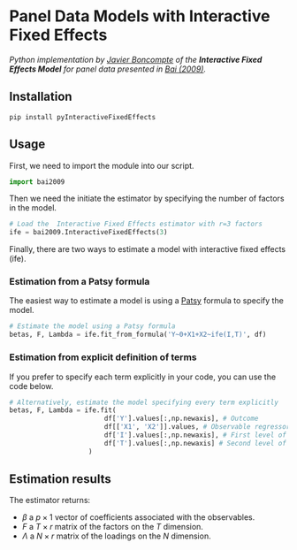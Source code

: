 # Panel Data Models with Interactive Fixed Effects
*Python implementation by [Javier Boncompte](mailto:javier.boncompte.19@ucl.ac.uk) of the **Interactive Fixed Effects Model** for panel data presented in [Bai (2009)](https://onlinelibrary.wiley.com/doi/abs/10.3982/ECTA6135).*

## Installation
```pip install pyInteractiveFixedEffects```

## Usage
First, we need to import the module into our script. 
```python
import bai2009
```

Then we need the initiate the estimator by specifying the number of factors in the model. 
```python
# Load the  Interactive Fixed Effects estimator with r=3 factors
ife = bai2009.InteractiveFixedEffects(3)
```
Finally, there are two ways to estimate a model with interactive fixed effects (ife).

### Estimation from a Patsy formula
The easiest way to estimate a model is using a [Patsy](https://github.com/pydata/patsy) formula to specify the model.  
```python
# Estimate the model using a Patsy formula
betas, F, Lambda = ife.fit_from_formula('Y~0+X1+X2~ife(I,T)', df)
```

### Estimation from explicit definition of terms
If you prefer to specify each term explicitly in your code, you can use the code below.

```python
# Alternatively, estimate the model specifying every term explicitly
betas, F, Lambda = ife.fit(
                        df['Y'].values[:,np.newaxis], # Outcome
                        df[['X1', 'X2']].values, # Observable regressors
                        df['I'].values[:,np.newaxis], # First level of the factor model (I)
                        df['T'].values[:,np.newaxis] # Second level of the factor model (T)
                    )
```
## Estimation results
The estimator returns:
* $\beta$ a $p\times 1$ vector of coefficients associated with the observables.
* $F$ a $T\times r$ matrix of the factors on the $T$ dimension.
* $\Lambda$ a $N\times r$ matrix of the loadings on the $N$ dimension.

